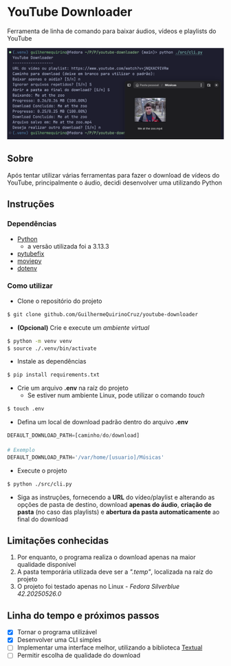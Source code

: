 # YouTube Downloader
Ferramenta de linha de comando para baixar áudios, vídeos e playlists do YouTube

![Fazendo o download de 'Me at the zoo'](./img/print_execucao.png)

## Sobre
Após tentar utilizar várias ferramentas para fazer o download de vídeos do YouTube, principalmente o áudio, decidi desenvolver uma utilizando Python

## Instruções
### Dependências
- [Python](https://www.python.org/)
  - a versão utilizada foi a 3.13.3
- [pytubefix](https://github.com/JuanBindez/pytubefix)
- [moviepy](https://github.com/Zulko/moviepy)
- [dotenv](https://github.com/theskumar/python-dotenv)

### Como utilizar
- Clone o repositório do projeto
```bash
$ git clone github.com/GuilhermeQuirinoCruz/youtube-downloader
```

- **(Opcional)** Crie e execute um *ambiente virtual*
```bash
$ python -m venv venv
$ source ./.venv/bin/activate
```

- Instale as dependências
```bash
$ pip install requirements.txt
```

- Crie um arquivo **.env** na raíz do projeto
  - Se estiver num ambiente Linux, pode utilizar o comando *touch*
```bash
$ touch .env
```

- Defina um local de download padrão dentro do arquivo **.env**
```python
DEFAULT_DOWNLOAD_PATH=[caminho/do/download]

# Exemplo
DEFAULT_DOWNLOAD_PATH='/var/home/[usuario]/Músicas'
```

- Execute o projeto
```bash
$ python ./src/cli.py
```

- Siga as instruções, fornecendo a **URL** do vídeo/playlist e alterando as opções de pasta de destino, download **apenas do áudio**, **criação de pasta** (no caso das playlists) e **abertura da pasta automaticamente** ao final do download

## Limitações conhecidas
1. Por enquanto, o programa realiza o download apenas na maior qualidade disponível
2. A pasta temporária utilizada deve ser a *".temp"*, localizada na raíz do projeto
3. O projeto foi testado apenas no Linux - *Fedora Silverblue 42.20250526.0*

## Linha do tempo e próximos passos
- [x] Tornar o programa utilizável
- [x] Desenvolver uma CLI simples
- [ ] Implementar uma interface melhor, utilizando a biblioteca [Textual](https://github.com/Textualize/textual)
- [ ] Permitir escolha de qualidade do download